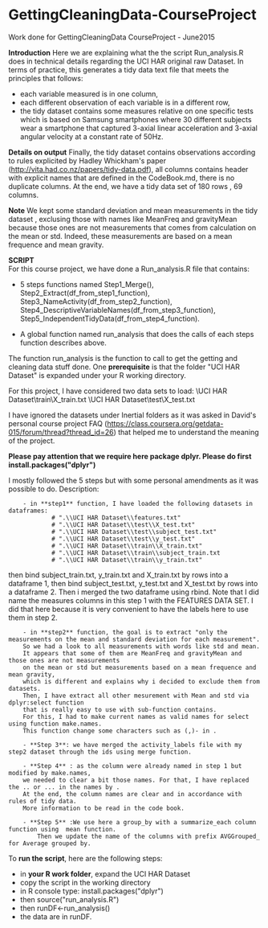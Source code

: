 # GettingCleaningData-CourseProject
Work done for GettingCleaningData CourseProject - June2015

**Introduction**
Here we are explaining what the the script Run_analysis.R does in technical details regarding the UCI HAR original raw Dataset. In terms of practice, this generates a tidy data text file that meets the principles that follows:
* each variable measured  is in one column,
* each different observation of each variable is in a different row,
* the tidy dataset contains some measures relative on one specific tests which is based on Samsung smartphones where 30 different subjects wear a smartphone that captured 3-axial linear acceleration and 3-axial angular velocity at a constant rate of 50Hz. 

**Details on output**
Finally, the tidy dataset contains observations according to rules explicited by Hadley Whickham's paper (http://vita.had.co.nz/papers/tidy-data.pdf), all columns contains header with explicit names that are defined in the CodeBook.md, there is no duplicate columns.
At the end, we have a tidy data set of 180 rows , 69 columns.

**Note**
We kept some standard deviation and mean measurements in the tidy dataset , exclusing those with names like MeanFreq and gravityMean because those ones are not measurements that comes from calculation on the mean or std. Indeed, these measurements are based on a mean frequence and mean gravity.
		
**SCRIPT**		
For this course project, we have done a Run_analysis.R file that contains:
- 5 steps functions named Step1_Merge(), Step2_Extract(df_from_step1_function), Step3_NameActivity(df_from_step2_function), Step4_DescriptiveVariableNames(df_from_step3_function), Step5_IndependentTidyData(df_from_step4_function).

- A global function named run_analysis that does the calls of each steps function describes above.

The function run_analysis is the function to call to get the getting and cleaning data stuff done. One **prerequisite** is that the folder "UCI HAR Dataset" is expanded under your R working directory.

For this project, I have considered two data sets to load:
\\UCI HAR Dataset\\train\\X_train.txt
\\UCI HAR Dataset\\test\\X_test.txt

I have ignored the datasets under Inertial folders as it was asked in David's personal course project FAQ
(https://class.coursera.org/getdata-015/forum/thread?thread_id=26) that helped me to understand the meaning of the project.

**Please pay attention that we require here package dplyr.
Please do first install.packages("dplyr")**

I mostly followed the 5 steps but with some personal amendments as it was possible to do.
	Description:
	
		- in **step1** function, I have loaded the following datasets in dataframes:
				# ".\\UCI HAR Dataset\\features.txt"
				# ".\\UCI HAR Dataset\\test\\X_test.txt"
				# ".\\UCI HAR Dataset\\test\\subject_test.txt"
				# ".\\UCI HAR Dataset\\test\\y_test.txt"
				# ".\\UCI HAR Dataset\\train\\X_train.txt"
				# ".\\UCI HAR Dataset\\train\\subject_train.txt
				# ".\\UCI HAR Dataset\\train\\y_train.txt"

then bind subject_train.txt, y_train.txt and X_train.txt by rows into a dataframe 1, 
then bind subject_test.txt, y_test.txt and X_test.txt by rows into a dataframe 2. Then i merged the two dataframe using rbind.
Note that I did name the measures columns in this step 1 with the FEATURES DATA SET. I did that here because it is very convenient to have the labels here to use them in step 2.

		- in **step2** function, the goal is to extract "only the measurements on the mean and standard deviation for each measurement". 
		So we had a look to all measurements with words like std and mean. 
		It appears that some of them are MeanFreq and gravityMean and those ones are not measurements 
		on the mean or std but measurements based on a mean frequence and mean gravity, 
		which is different and explains why i decided to exclude them from datasets. 
		Then, I have extract all other mesurement with Mean and std via dplyr:select function 
		that is really easy to use with sub-function contains. 
		For this, I had to make current names as valid names for select using function make.names. 
		This function change some characters such as (,)- in .

		- **Step 3**: we have merged the activity_labels file with my step2 dataset through the ids using merge function.
		
		- **Step 4** : as the column were already named in step 1 but modified by make.names, 
		we needed to clear a bit those names. For that, I have replaced the .. or ... in the names by .
		At the end, the column names are clear and in accordance with rules of tidy data. 
		More information to be read in the code book.

		- **Step 5** :We use here a group_by with a summarize_each column function using  mean function.
			Then we update the name of the columns with prefix AVGGrouped_ for Average grouped by.

To **run the script**, here are the following steps:
 - in **your R work folder**, expand the UCI HAR Dataset
 - copy the script in the working directory
 - in R console type: install.packages("dplyr")
 - then source("run_analysis.R")
 - then runDF<-run_analysis()
 - the data are in runDF.

